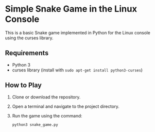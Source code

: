# Simple Snake Game in the Linux Console

This is a basic Snake game implemented in Python for the Linux console using the curses library.

## Requirements

- Python 3
- curses library (install with `sudo apt-get install python3-curses`)

## How to Play

1. Clone or download the repository.
2. Open a terminal and navigate to the project directory.
3. Run the game using the command:

   ```bash
   python3 snake_game.py
